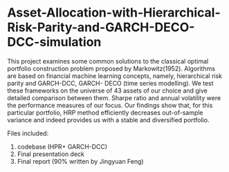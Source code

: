 # Asset-Allocation-with-Hierarchical-Risk-Parity-and-GARCH-DECO-DCC-simulation
This project examines some common solutions to the classical optimal portfolio construction problem proposed by Markowitz(1952). Algorithms are based on financial machine learning concepts, namely, hierarchical risk parity and GARCH-DCC, GARCH- DECO (time series modelling). We test these frameworks on the universe of 43 assets of our choice and give detailed comparison between them. Sharpe ratio and annual volatility were the performance measures of our focus. Our findings show that, for this particular portfolio, HRP method efficiently decreases out-of-sample variance and indeed provides us with a stable and diversified portfolio.

Files included: 
1. codebase (HPR+ GARCH-DCC)
2. Final presentation deck
3. Final report (90% written by Jingyuan Feng)
